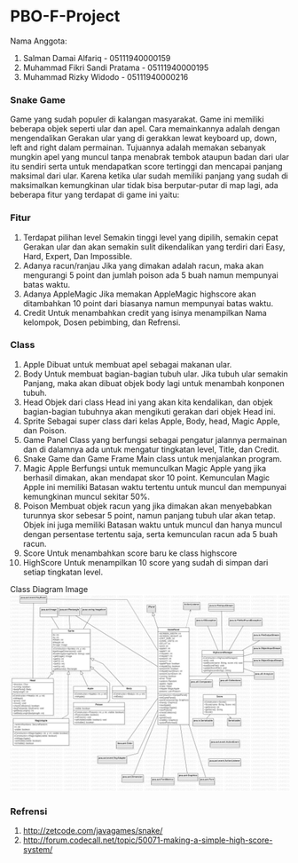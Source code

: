 # PBO-F-Project

Nama Anggota:
1. Salman Damai Alfariq           - 05111940000159
2. Muhammad Fikri Sandi Pratama   - 05111940000195
3. Muhammad Rizky Widodo          - 05111940000216

### Snake Game
<p>Game yang sudah populer di kalangan masyarakat. Game ini memiliki beberapa objek seperti ular dan apel. Cara memainkannya adalah dengan mengendalikan Gerakan ular yang di gerakkan lewat keyboard up, down, left and right dalam permainan. Tujuannya adalah memakan sebanyak mungkin apel yang muncul tanpa menabrak tembok ataupun badan dari ular itu sendiri serta untuk mendapatkan score tertinggi dan mencapai panjang maksimal dari ular. Karena ketika ular sudah memiliki panjang yang sudah di maksimalkan kemungkinan ular tidak bisa berputar-putar di map lagi, ada beberapa fitur yang terdapat di game ini yaitu: </p>

### Fitur
1.	Terdapat pilihan level
Semakin tinggi level yang dipilih, semakin cepat Gerakan ular dan akan semakin sulit dikendalikan yang terdiri dari Easy, Hard, Expert, Dan Impossible. 
2.	Adanya racun/ranjau
Jika yang dimakan adalah racun, maka akan mengurangi 5 point dan jumlah poison ada 5 buah namun mempunyai batas waktu. 
3. Adanya AppleMagic
Jika memakan AppleMagic highscore akan ditambahkan 10 point dari biasanya namun mempunyai batas waktu.
4. Credit
Untuk menambahkan credit yang isinya menampilkan Nama kelompok, Dosen pebimbing, dan Refrensi.

### Class
1.	Apple
Dibuat untuk membuat apel sebagai makanan ular.
2.	Body
Untuk membuat bagian-bagian tubuh ular. Jika tubuh ular semakin Panjang, maka akan dibuat objek body lagi untuk menambah konponen tubuh.
3.	Head
Objek dari class Head ini yang akan kita kendalikan, dan objek bagian-bagian tubuhnya akan mengikuti gerakan dari objek  Head ini.
4.	Sprite
Sebagai super class dari kelas Apple, Body, head, Magic Apple, dan Poison.
5.	Game Panel
Class yang berfungsi sebagai pengatur jalannya permainan dan di dalamnya ada untuk mengatur tingkatan level, Title, dan Credit.
6.	Snake Game dan Game Frame
Main class untuk menjalankan program.
7.	Magic Apple
Berfungsi untuk memunculkan Magic Apple yang jika berhasil dimakan, akan mendapat skor 10 point. Kemunculan Magic Apple ini memiliki Batasan waktu tertentu untuk muncul dan mempunyai kemungkinan muncul sekitar 50%.
8.	Poison
Membuat objek racun yang jika dimakan akan menyebabkan turunnya skor sebesar 5 point, namun panjang tubuh ular akan tetap. Objek ini juga memiliki Batasan waktu untuk muncul dan hanya muncul dengan persentase tertentu saja, serta kemunculan racun ada 5 buah racun.
9. Score
Untuk menambahkan score baru ke class highscore
10. HighScore
Untuk menampilkan 10 score yang sudah di simpan dari setiap tingkatan level.

Class Diagram Image
![](mudah.jpg)

### Refrensi
1. http://zetcode.com/javagames/snake/
2. http://forum.codecall.net/topic/50071-making-a-simple-high-score-system/
